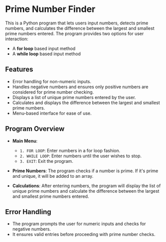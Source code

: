# Prime Number Finder

This is a Python program that lets users input numbers, detects prime numbers, and calculates the difference between the largest and smallest prime numbers entered. The program provides two options for user interaction: 
- A **for loop** based input method
- A **while loop** based input method

## Features

- Error handling for non-numeric inputs.
- Handles negative numbers and ensures only positive numbers are considered for prime number checking.
- Displays a list of unique prime numbers entered by the user.
- Calculates and displays the difference between the largest and smallest prime numbers.
- Menu-based interface for ease of use.

## Program Overview

- **Main Menu**: 
  - `1. FOR LOOP`: Enter numbers in a for loop fashion.
  - `2. WHILE LOOP`: Enter numbers until the user wishes to stop.
  - `3. EXIT`: Exit the program.
  
- **Prime Numbers**: The program checks if a number is prime. If it's prime and unique, it will be added to an array.
  
- **Calculations**: After entering numbers, the program will display the list of unique prime numbers and calculate the difference between the largest and smallest prime numbers entered.

## Error Handling

- The program prompts the user for numeric inputs and checks for negative numbers.
- It ensures valid entries before proceeding with prime number checks.

